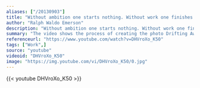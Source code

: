```yaml
---
aliases: ["/20130903"]
title: "Without ambition one starts nothing. Without work one finishes nothing. The prize will not be sent to you. You have to win it."
author: "Ralph Waldo Emerson"
description: "Without ambition one starts nothing. Without work one finishes nothing. The prize will not be sent to you. You have to win it. - Ralph Waldo Emerson quotes from GetInspired365.com"
summary: "The video shows the process of creating the photo Drifting Away from sketch, shooting to final image.  Music: Detektivbyrån - Camping (http://goo.gl/WwsjvF) To see more of his work check out: http://www.erikjohanssonphoto.com"
referenceurl: "https://www.youtube.com/watch?v=DHVroXo_K50"
tags: ["Work",]
source: "youtube"
videoid: "DHVroXo_K50"
image: "https://img.youtube.com/vi/DHVroXo_K50/0.jpg"
---
```


{{< youtube DHVroXo_K50 >}}
